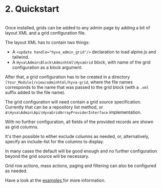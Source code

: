 # 2. Quickstart

\
Once installed, grids can be added to any admin page by adding a bit of layout XML and a grid configuration file.


The layout XML has to contain two things:

* A `<update handle="hyva_admin_grid"/>` declaration to load alpine.js and tailwind.
* A `Hyva\Admin\Block\Adminhtml\HyvaGrid` block, with name of the grid configuration as a block argument.


After that, a grid configuration has to be created in a directory `[Your_Module]/view/adminhtml/hyva-grid`, where the file names corresponds to the name that was passed to the grid block (with a `.xml` suffix added to the file name).


The grid configuration will need contain a grid source specification. Currently that can be a repository list method, or a`\Hyva\Admin\Api\HyvaGridArrayProviderInterface` implementation.


With no further configuration, all fields of the provided records are shown as grid columns.

It's then possible to either exclude columns as needed, or, alternatively, specify an include-list for the columns to display.

In many cases the default will be good enough and no further configuration beyond the grid source will be necessary.


Grid row actions, mass actions, paging and filtering can also be configured as needed.


Have a look at the [examples ](/doc/examples-Syy0qU4RJz)for more information.